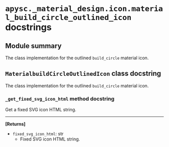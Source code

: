 # `apysc._material_design.icon.material_build_circle_outlined_icon` docstrings

## Module summary

The class implementation for the outlined `build_circle` material icon.

## `MaterialbuildCircleOutlinedIcon` class docstring

The class implementation for the outlined `build_circle` material icon.

### `_get_fixed_svg_icon_html` method docstring

Get a fixed SVG icon HTML string.<hr>

**[Returns]**

- `fixed_svg_icon_html`: str
  - Fixed SVG icon HTML string.
